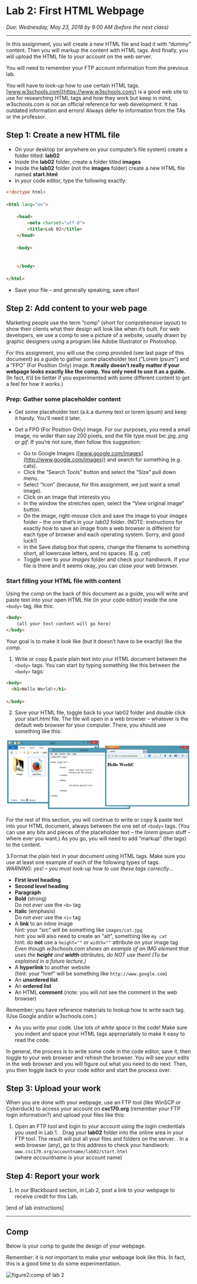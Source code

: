 # Lab 2: First HTML Webpage
*Due: Wednesday, May 23, 2018 by 9:00 AM (before the next class)*

<hr>

In this assignment, you will create a new HTML file and load it with “dummy” content.  Then you will markup the content with HTML tags.  And finally, you will upload the HTML file to your account on the web server.

You will need to remember your FTP account information from the previous lab.

You will have to look-up how to use certain HTML tags.  [www.w3schools.com](https://www.w3schools.com/) is a good web site to use for researching HTML tags and how they work but keep in mind, w3schools.com is not an official reference for web development.  It has outdated information and errors!  Always defer to information from the TAs or the professor.

## Step 1: Create a new HTML file

- On your desktop (or anywhere on your computer’s file system) create a folder titled: **lab02**
- Inside the **lab02** folder, create a folder titled **images**
- Inside the **lab02** folder (not the **images** folder) create a new HTML file named **start.html**
- In your code editor, type the following exactly:

```html
<!doctype html>

<html lang="en">

	<head>
		<meta charset="utf-8">
		<title>Lab 02</title>
	</head>

	<body>


	</body>

</html>
```
- Save your file – and generally speaking, save often!

## Step 2:  Add content to your web page

Marketing people use the term “comp” (short for comprehensive layout) to show their clients what their design will look like when it’s built.  For web developers, we use a comp to see a picture of a website, usually drawn by graphic designers using a program like Adobe Illustrator or Photoshop.

For this assignment, you will use the comp provided (see last page of this document) as a guide to gather some placeholder text (“Lorem Ipsum”) and a “FPO” (For Position Only) image.  **It really doesn’t really matter if your webpage looks exactly like the comp.  You only need to use it as a guide.**  (In fact, it’d be better if you experimented with some different content to get a feel for how it works.)

### Prep: Gather some placeholder content

- Get some placeholder text (a.k.a dummy text or lorem ipsum) and keep it handy. You’ll need it later.

- Get a FPO (For Position Only) image.  For our purposes, you need a small image, no wider than say 200 pixels, and the file type must be: *jpg*, *png* or *gif*.  If you’re not sure, then follow this suggestion: 
  - Go to Google Images ([www.google.com/images](http://www.google.com/images)) and search for something (e.g. cats).
  - Click the “Search Tools” button and select the “Size” pull down menu.  
  - Select “Icon” (because, for this assignment, we just want a small image).  
  - Click on an image that interests you
  - In the window the stretches open, select the “View original image” button.  
  - On the image, right-mouse click and save the image to your *images* folder – the one that’s in your *lab02* folder.  (NOTE: instructions for exactly how to save an image from a web browser is different for each type of browser and each operating system.  Sorry, and good luck!)
  - In the Save dialog box that opens, change the filename to something short, all lowercase letters, and no spaces.  (E.g. *cat*)
  - Toggle over to your *images* folder and check your handiwork.  If your file is there and it seems okay, you can close your web browser.

### Start filling your HTML file with content

Using the *comp* on the back of this document as a guide, you will write and paste text into your open HTML file (in your code editor) inside the one `<body>` tag, like this: 

```html
<body>
	(all your text content will go here)
</body>
```

Your goal is to make it look like (but it doesn’t have to be exactly) like the *comp*.

1. Write or copy & paste plain text into your HTML document between the `<body>` tags.  You can start by typing something like this between the `<body>` tags:

  ```html
  <body>
  	<h1>Hello World!</h1>
  	
  </body>
  ```

2. Save your HTML file, toggle back to your lab02 folder and double click your start.html file.  The file will open in a web browser – whatever is the default web browser for your computer.  There, you should see something like this:

  ![figure1:three windows open on your desktop](media/figure1.png)

  For the rest of this section, you will continue to write or copy & paste text into your HTML document, always between the one set of `<body>` tags.  (You can use any bits and pieces of the placeholder text – the *lorem ipsum* stuff – where ever you want.)  As you go, you will need to add “markup” (the tags) to the content.

  3.Format the plain text in your document using HTML tags. Make sure you use at least one example of each of the following types of tags.<br>*WARNING: yes! – you must look-up how to use these tags correctly...*

  - **First level heading**
  - **Second level heading**
  - **Paragraph**
  - **Bold** (strong)<br>Do not *ever* use the `<b>` tag
  - **Italic** (emphasis)<br>Do not *ever* use the `<i>` tag
  - A **link** to an inline image<br>hint: your “src” will be something like `images/cat.jpg`<br>hint: you will also need to create an "alt", something like `my cat`<br>hint: do **not** use a `height=""` or `width=""` attribute on your image tag<br>*Even though w3schools.com shows an example of an IMG element that uses the **height** and **width** attributes, do NOT use them!  (To be explained in a future lecture.)*
  - A **hyperlink** to another website<br>(hint: your “href” will be something like `http://www.google.com`)
  - An **unordered list**
  - An **ordered list**
  - An HTML **comment** (note: you will not see the comment in the web browser)

Remember: you have reference materials to lookup how to write each tag.  (Use Google and/or w3schools.com.)

- As you write your code.  Use lots of *white space* in the code! Make sure you indent and space your HTML tags appropriately to make it easy to read the code.  

In general, the process is to write some code in the code editor, save it, then toggle to your web browser and refresh the browser.  You will see your edits in the web browser and you will figure out what you need to do next.  Then, you then toggle back to your code editor and start the process over.

## Step 3:  Upload your work
When you are done with your webpage, use an FTP tool (like WinSCP or Cyberduck) to access your account on **csc170.org**  (remember your FTP login information?) and upload your files like this:

1.	Open an FTP tool and login to your account using the login credentials you used in Lab 1.
	.	Drag your **lab02** folder into the online area in your FTP tool.  The result will put all your files and folders on the server.
	.	In a web browser (any), go to this address to check your handiwork: 
  ```www.csc170.org/accountname/lab02/start.html```<br>(where *accountname* is your account name)

## Step 4:  Report your work
1.	In our Blackboard section, in Lab 2, post a link to your webpage to receive credit for this Lab. 

[end of lab instructions]



<hr>

## Comp
Below is your comp to guide the design of your webpage.

Remember: it is *not* important to make your webpage look like this.  In fact, this is a good time to do some experimentation.  

![figure2:comp of lab 2](media/figure2.png)
